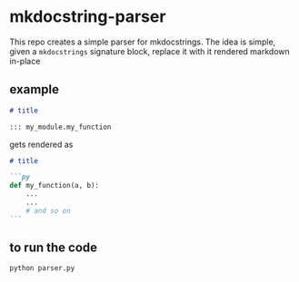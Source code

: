 # mkdocstring-parser

This repo creates a simple parser for mkdocstrings. The idea is simple, given a `mkdocstrings` signature block, replace it with it rendered markdown in-place

## example

```md
# title

::: my_module.my_function
```

gets rendered as

````md
# title

```py
def my_function(a, b):
    ...
    ...
    # and so on
```

````

## to run the code

```sh
python parser.py
```
